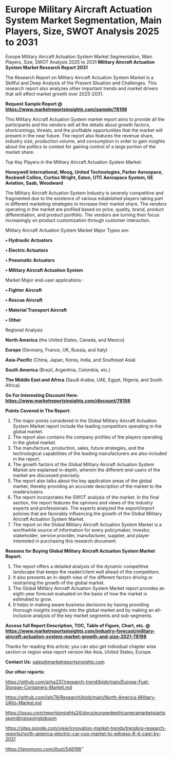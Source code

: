 # Europe Military Aircraft Actuation System Market Segmentation, Main Players, Size, SWOT Analysis 2025 to 2031
 Europe Military Aircraft Actuation System Market Segmentation, Main Players, Size, SWOT Analysis 2025 to 2031
<strong>Military Aircraft Actuation System Market Research Report 2031</strong>

The Research Report on Military Aircraft Actuation System Market is a Skillful and Deep Analysis of the Present Situation and Challenges. This research report also analyzes other important trends and market drivers that will affect market growth over 2025-2031.

<strong>Request Sample Report @ <a href=https://www.marketreportsinsights.com/sample/78198>https://www.marketreportsinsights.com/sample/78198</a></strong>

This Military Aircraft Actuation System market report aims to provide all the participants and the vendors will all the details about growth factors, shortcomings, threats, and the profitable opportunities that the market will present in the near future. The report also features the revenue share, industry size, production volume, and consumption in order to gain insights about the politics to contest for gaining control of a large portion of the market share.

Top Key Players in the Military Aircraft Actuation System Market:

<strong>Honeywell International, Moog, United Technologies, Parker Aerospace, Rockwell Collins, Curtiss Wright, Eaton, UTC Aerospace System, GE Aviation, Saab, Woodward</strong>

The Military Aircraft Actuation System Industry is severely competitive and fragmented due to the existence of various established players taking part in different marketing strategies to increase their market share. The vendors operating in the market are profiled based on price, quality, brand, product differentiation, and product portfolio. The vendors are turning their focus increasingly on product customization through customer interaction.

Military Aircraft Actuation System Market Major Types are:

<strong>• Hydraulic Actuators

• Electric Actuators

• Pneumatic Actuators

• Military Aircraft Actuation System</strong>

Market Major end-user applications :

<strong>• Fighter Aircraft

• Rescue Aircraft

• Material Transport Aircraft

• Other</strong>

Regional Analysis

</u><strong><b>North America</b></strong> (the United States, Canada, and Mexico)

<strong><b>Europe </b></strong>(Germany, France, UK, Russia, and Italy)

<strong><b>Asia-Pacific</b></strong> (China, Japan, Korea, India, and Southeast Asia)

<strong><b>South America</b></strong> (Brazil, Argentina, Colombia, etc.)

<strong><b>The Middle East and Africa</b></strong> (Saudi Arabia, UAE, Egypt, Nigeria, and South Africa)

<strong>Go For Interesting Discount Here: <a href=https://www.marketreportsinsights.com/discount/78198>https://www.marketreportsinsights.com/discount/78198</a></strong>

<strong>Points Covered in The Report:</strong>
<ol>
  <li>The major points considered in the Global Military Aircraft Actuation System Market report include the leading competitors operating in the global market.</li>
  <li>The report also contains the company profiles of the players operating in the global market.</li>
  <li>The manufacture, production, sales, future strategies, and the technological capabilities of the leading manufacturers are also included in the report.</li>
  <li>The growth factors of the Global Military Aircraft Actuation System Market are explained in-depth, wherein the different end-users of the market are discussed precisely.</li>
  <li>The report also talks about the key application areas of the global market, thereby providing an accurate description of the market to the readers/users.</li>
  <li>The report incorporates the SWOT analysis of the market. In the final section, the report features the opinions and views of the industry experts and professionals. The experts analyzed the export/import policies that are favorably influencing the growth of the Global Military Aircraft Actuation System Market.</li>
  <li>The report on the Global Military Aircraft Actuation System Market is a worthwhile source of information for every policymaker, investor, stakeholder, service provider, manufacturer, supplier, and player interested in purchasing this research document.</li>
</ol>
<strong>Reasons for Buying Global Military Aircraft Actuation System Market Report:</strong>

<ol>
  <li>The report offers a detailed analysis of the dynamic competitive landscape that keeps the reader/client well ahead of the competitors.</li>
  <li>It also presents an in-depth view of the different factors driving or restraining the growth of the global market.</li>
  <li>The Global Military Aircraft Actuation System Market report provides an eight-year forecast evaluated on the basis of how the market is estimated to grow.</li>
  <li>It helps in making aware business decisions by having providing thorough insights insights into the global market and by making an all-inclusive analysis of the key market segments and sub-segments.</li>
</ol>
<strong>Access full Report Description, TOC, Table of Figure, Chart, etc. @ <a href=https://www.marketreportsinsights.com/industry-forecast/military-aircraft-actuation-system-market-growth-and-size-2021-78198>https://www.marketreportsinsights.com/industry-forecast/military-aircraft-actuation-system-market-growth-and-size-2021-78198</a></strong>


Thanks for reading this article; you can also get individual chapter wise section or region wise report version like Asia, United States, Europe.

<strong>Contact Us:</strong>
sales@marketreportsinsights.com

<strong>Our other reports:</strong>

<a href=https://github.com/arha237/research-trend/blob/main/Europe-Fuel-Storage-Containers-Market.md>https://github.com/arha237/research-trend/blob/main/Europe-Fuel-Storage-Containers-Market.md</a>

<a href=https://github.com/Ishi78/Research/blob/main/North-America-Military-UAVs-Market.md>https://github.com/Ishi78/Research/blob/main/North-America-Military-UAVs-Market.md</a>

<a href=https://issuu.com/reportsinsights24/docs/europedepthcameramarketgiantsspendingisgoingtoboom>https://issuu.com/reportsinsights24/docs/europedepthcameramarketgiantsspendingisgoingtoboom</a>

<a href=https://sites.google.com/view/innovation-market-trends/trending-research-reports/north-america-electric-car-cup-market-to-witness-8-4-cagr-by-2031>https://sites.google.com/view/innovation-market-trends/trending-research-reports/north-america-electric-car-cup-market-to-witness-8-4-cagr-by-2031</a>

<a href=https://tanomuno.com/illust/548196>https://tanomuno.com/illust/548196</a>"
